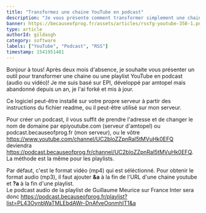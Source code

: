 ```yaml
---
title: "Transformez une chaine YouTube en podcast"
description: "Je vous présente comment transformer simplement une chaine YouTube en podcast audio ou vidéo dans ce nouveau billet."
banner: https://becauseofprog.fr/assets/articles/rssfg-youtube-350-1.png
type: article
authorId: gildasgh
category: software
labels: ["YouTube", "Podcast", "RSS"]
timestamp: 1541951481
---
```


Bonjour à tous! Après deux mois d'absence, je souhaite vous présenter un outil pour transformer une chaine ou une playlist YouTube en podcast (audio ou vidéo)! Je me suis basé sur EPI, développé par amtopel mais abandonné depuis un an, je l'ai forké et mis à jour.

 Ce logiciel peut-être installé sur votre propre serveur à partir des instructions du fichier readme, ou il peut-être utilisé sur mon serveur.

 Pour créer un podcast, il vous suffit de prendre l'adresse et de changer le nom de domaine par epiyoutube.com (serveur d'amtopel) ou podcast.becauseofprog.fr (mon serveur), ou le vôtre  
 <https://www.youtube.com/channel/UC2bloZZpnRal5tMVuHk0EFQ> deviendra <https://podcast.becauseofprog.fr/channel/UC2bloZZpnRal5tMVuHk0EFQ>. La méthode est la même pour les playlists.

 Par défaut, c'est le format vidéo (mp4) qui est séléctionné. Pour obtenir le format audio (mp3), il faut ajouter **&a** à la fin de l'URL d'une chaine youtube et **?a** à la fin d'une playlist.  
 Le podcast audio de la playlist de Guillaume Meurice sur France Inter sera donc <https://podcast.becauseofprog.fr/playlist?list=PL43OynbWaTMLEbdAWr-DnAfveOonmhlT1&a>
